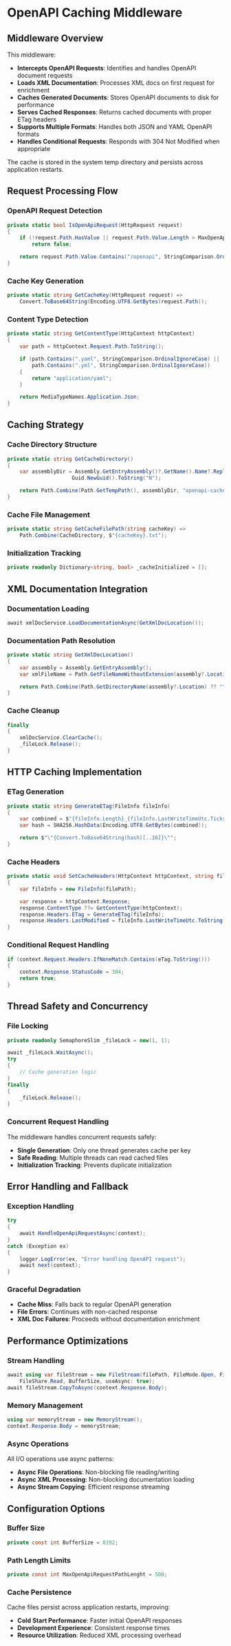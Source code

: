 # OpenAPI Caching Middleware

## Middleware Overview

This middleware:

- **Intercepts OpenAPI Requests**: Identifies and handles OpenAPI document requests
- **Loads XML Documentation**: Processes XML docs on first request for enrichment
- **Caches Generated Documents**: Stores OpenAPI documents to disk for performance
- **Serves Cached Responses**: Returns cached documents with proper ETag headers
- **Supports Multiple Formats**: Handles both JSON and YAML OpenAPI formats
- **Handles Conditional Requests**: Responds with 304 Not Modified when appropriate

The cache is stored in the system temp directory and persists across application restarts.

## Request Processing Flow

### OpenAPI Request Detection

```csharp
private static bool IsOpenApiRequest(HttpRequest request)
{
    if (!request.Path.HasValue || request.Path.Value.Length > MaxOpenApiRequestPathLenght)
        return false;

    return request.Path.Value.Contains("/openapi", StringComparison.OrdinalIgnoreCase);
}
```

### Cache Key Generation

```csharp
private static string GetCacheKey(HttpRequest request) => 
    Convert.ToBase64String(Encoding.UTF8.GetBytes(request.Path));
```

### Content Type Detection

```csharp
private static string GetContentType(HttpContext httpContext)
{
    var path = httpContext.Request.Path.ToString();

    if (path.Contains(".yaml", StringComparison.OrdinalIgnoreCase) || 
        path.Contains(".yml", StringComparison.OrdinalIgnoreCase))
    {
        return "application/yaml";
    }

    return MediaTypeNames.Application.Json;
}
```

## Caching Strategy

### Cache Directory Structure

```csharp
private static string GetCacheDirectory()
{
    var assemblyDir = Assembly.GetEntryAssembly()?.GetName().Name?.Replace('.', '_') ?? 
                     Guid.NewGuid().ToString("N");

    return Path.Combine(Path.GetTempPath(), assemblyDir, "openapi-cache");
}
```

### Cache File Management

```csharp
private static string GetCacheFilePath(string cacheKey) => 
    Path.Combine(CacheDirectory, $"{cacheKey}.txt");
```

### Initialization Tracking

```csharp
private readonly Dictionary<string, bool> _cacheInitialized = [];
```

## XML Documentation Integration

### Documentation Loading

```csharp
await xmlDocService.LoadDocumentationAsync(GetXmlDocLocation());
```

### Documentation Path Resolution

```csharp
private static string GetXmlDocLocation()
{
    var assembly = Assembly.GetEntryAssembly();
    var xmlFileName = Path.GetFileNameWithoutExtension(assembly?.Location) + ".xml";

    return Path.Combine(Path.GetDirectoryName(assembly?.Location) ?? "", xmlFileName);
}
```

### Cache Cleanup

```csharp
finally
{
    xmlDocService.ClearCache();
    _fileLock.Release();
}
```

## HTTP Caching Implementation

### ETag Generation

```csharp
private static string GenerateETag(FileInfo fileInfo)
{
    var combined = $"{fileInfo.Length}_{fileInfo.LastWriteTimeUtc.Ticks}";
    var hash = SHA256.HashData(Encoding.UTF8.GetBytes(combined));

    return $"\"{Convert.ToBase64String(hash)[..16]}\"";
}
```

### Cache Headers

```csharp
private static void SetCacheHeaders(HttpContext httpContext, string filePath)
{
    var fileInfo = new FileInfo(filePath);

    var response = httpContext.Response;
    response.ContentType ??= GetContentType(httpContext);
    response.Headers.ETag = GenerateETag(fileInfo);
    response.Headers.LastModified = fileInfo.LastWriteTimeUtc.ToString("R");
}
```

### Conditional Request Handling

```csharp
if (context.Request.Headers.IfNoneMatch.Contains(eTag.ToString()))
{
    context.Response.StatusCode = 304;
    return true;
}
```

## Thread Safety and Concurrency

### File Locking

```csharp
private readonly SemaphoreSlim _fileLock = new(1, 1);

await _fileLock.WaitAsync();
try
{
    // Cache generation logic
}
finally
{
    _fileLock.Release();
}
```

### Concurrent Request Handling

The middleware handles concurrent requests safely:

- **Single Generation**: Only one thread generates cache per key
- **Safe Reading**: Multiple threads can read cached files
- **Initialization Tracking**: Prevents duplicate initialization

## Error Handling and Fallback

### Exception Handling

```csharp
try
{
    await HandleOpenApiRequestAsync(context);
}
catch (Exception ex)
{
    logger.LogError(ex, "Error handling OpenAPI request");
    await next(context);
}
```

### Graceful Degradation

- **Cache Miss**: Falls back to regular OpenAPI generation
- **File Errors**: Continues with non-cached response
- **XML Doc Failures**: Proceeds without documentation enrichment

## Performance Optimizations

### Stream Handling

```csharp
await using var fileStream = new FileStream(filePath, FileMode.Open, FileAccess.Read, 
    FileShare.Read, BufferSize, useAsync: true);
await fileStream.CopyToAsync(context.Response.Body);
```

### Memory Management

```csharp
using var memoryStream = new MemoryStream();
context.Response.Body = memoryStream;
```

### Async Operations

All I/O operations use async patterns:

- **Async File Operations**: Non-blocking file reading/writing
- **Async XML Processing**: Non-blocking documentation loading
- **Async Stream Copying**: Efficient response streaming

## Configuration Options

### Buffer Size

```csharp
private const int BufferSize = 8192;
```

### Path Length Limits

```csharp
private const int MaxOpenApiRequestPathLenght = 500;
```

### Cache Persistence

Cache files persist across application restarts, improving:

- **Cold Start Performance**: Faster initial OpenAPI responses
- **Development Experience**: Consistent response times
- **Resource Utilization**: Reduced XML processing overhead
